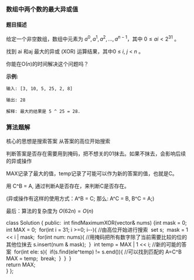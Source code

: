 ### 数组中两个数的最大异或值

#### 题目描述

给定一个非空数组，数组中元素为 $a^0, a^1, a^2, … , a^{n-1}$，其中 $0 ≤ ai < 2^{31}$ 。

找到 ai 和aj 最大的异或 (XOR) 运算结果，其中0 ≤ *i*,  *j* < *n* 。

你能在O(*n*)的时间解决这个问题吗？

**示例:**

```
输入: [3, 10, 5, 25, 2, 8]

输出: 28

解释: 最大的结果是 5 ^ 25 = 28.
```



### 算法题解

核心的思想是搜索答案
从答案的高位开始搜索

判断答案是否存在需要用到掩码，把不想关的01抹去。如果不抹去，会影响后续的异或操作

MAX记录了最大的值，temp记录了可能可以作为新的答案的值，也就是C。

用 C^B = A, 通过判断A是否存在，来判断C是否存在。

(异或操作有这样的使用方式：A^B = C; 那么: A^C = B, B^C = A;)

最后：算法的复杂度为 $O(62n) = O(n)$

class Solution {
public:
​    int findMaximumXOR(vector<int>& nums) {
​        int mask = 0;
​        int MAX = 0;
​        for(int i = 31; i >=0; i--){   				 //由高位开始进行搜索
​            set<int> s;
​            mask = 1 << i | mask;
​            for(int num: nums){ 				   //用掩码把所有数字除了当前需要比较的位的其他位抹去
​                s.insert(num & mask);
​            }
​            int temp = MAX | 1 << i; 				//新的可能的答案
​            for(int ele: s){
​                if(s.find(ele^temp) != s.end()){ 		//可以找到匹配的 A=C^B
​                    MAX = temp;
​                    break;
​                }
​            }
​        }   
​        return MAX;        
​    }
};
